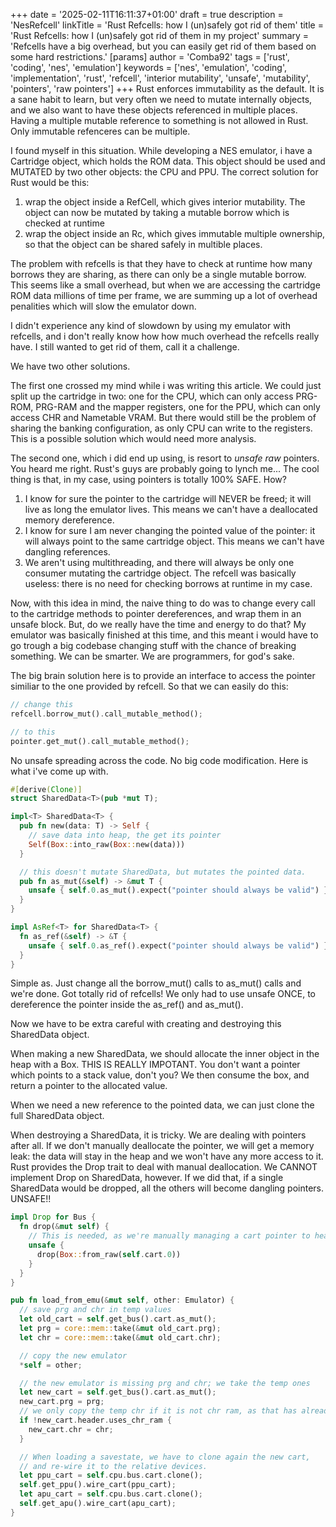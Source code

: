 +++
date = '2025-02-11T16:11:37+01:00'
draft = true
description = 'NesRefcell'
linkTitle = 'Rust Refcells: how I (un)safely got rid of them'
title = 'Rust Refcells: how I (un)safely got rid of them in my project'
summary = 'Refcells have a big overhead, but you can easily get rid of them based on some hard restrictions.'
[params]
  author = 'Comba92'
tags = ['rust', 'coding', 'nes', 'emulation']
keywords = ['nes', 'emulation', 'coding', 'implementation', 'rust', 'refcell', 'interior mutability', 'unsafe', 'mutability', 'pointers', 'raw pointers']
+++
Rust enforces immutability as the default. It is a sane habit to learn, but very often we need to mutate internally objects, and we also want to have these objects referenced in multiple places. Having a multiple mutable reference to something is not allowed in Rust. Only immutable refenceres can be multiple.

I found myself in this situation. While developing a NES emulator, i have a Cartridge object, which holds the ROM data. This object should be used and MUTATED by two other objects: the CPU and PPU.
The correct solution for Rust would be this:
1. wrap the object inside a RefCell, which gives interior mutability. The object can now be mutated by taking a mutable borrow which is checked at runtime
2. wrap the object inside an Rc, which gives immutable multiple ownership, so that the object can be shared safely in multible places.

The problem with refcells is that they have to check at runtime how many borrows they are sharing, as there can only be a single mutable borrow. This seems like a small overhead, but when we are accessing the cartridge ROM data millions of time per frame, we are summing up a lot of overhead penalities which will slow the emulator down.

I didn't experience any kind of slowdown by using my emulator with refcells, and i don't really know how how much overhead the refcells really have. I still wanted to get rid of them, call it a challenge.

We have two other solutions.

The first one crossed my mind while i was writing this article. We could just split up the cartridge in two: one for the CPU, which can only access PRG-ROM, PRG-RAM and the mapper registers, one for the PPU, which can only access CHR and Nametable VRAM. But there would still be the problem of sharing the banking configuration, as only CPU can write to the registers. This is a possible solution which would need more analysis.

The second one, which i did end up using, is resort to *unsafe raw* pointers. You heard me right. Rust's guys are probably going to lynch me...
The cool thing is that, in my case, using pointers is totally 100% SAFE. How?

1. I know for sure the pointer to the cartridge will NEVER be freed; it will live as long the emulator lives. This means we can't have a deallocated memory dereference.
2. I know for sure I am never changing the pointed value of the pointer: it will always point to the same cartridge object. This means we can't have dangling references.
3. We aren't using multithreading, and there will always be only one consumer mutating the cartridge object. The refcell was basically useless: there is no need for checking borrows at runtime in my case.

Now, with this idea in mind, the naive thing to do was to change every call to the cartridge methods to pointer dereferences, and wrap them in an unsafe block. But, do we really have the time and energy to do that? My emulator was basically finished at this time, and this meant i would have to go trough a big codebase changing stuff with the chance of breaking something.
We can be smarter. We are programmers, for god's sake.

The big brain solution here is to provide an interface to access the pointer similiar to the one provided by refcell.
So that we can easily do this:
```rust
// change this
refcell.borrow_mut().call_mutable_method();

// to this
pointer.get_mut().call_mutable_method();
```
No unsafe spreading across the code. No big code modification.
Here is what i've come up with.
```rust
#[derive(Clone)]
struct SharedData<T>(pub *mut T);

impl<T> SharedData<T> {
  pub fn new(data: T) -> Self {
    // save data into heap, the get its pointer
    Self(Box::into_raw(Box::new(data)))
  }

  // this doesn't mutate SharedData, but mutates the pointed data.
  pub fn as_mut(&self) -> &mut T {
    unsafe { self.0.as_mut().expect("pointer should always be valid") }
  }
}

impl AsRef<T> for SharedData<T> {
  fn as_ref(&self) -> &T {
    unsafe { self.0.as_ref().expect("pointer should always be valid") }
  }
}
```

Simple as. Just change all the borrow_mut() calls to as_mut() calls and we're done. Got totally rid of refcells!
We only had to use unsafe ONCE, to dereference the pointer inside the as_ref() and as_mut().

Now we have to be extra careful with creating and destroying this SharedData object.

When making a new SharedData, we should allocate the inner object in the heap with a Box. THIS IS REALLY IMPOTANT. You don't want a pointer which points to a stack value, don't you? We then consume the box, and return a pointer to the allocated value.

When we need a new reference to the pointed data, we can just clone the full SharedData object. 

When destroying a SharedData, it is tricky. We are dealing with pointers after all. If we don't manually deallocate the pointer, we will get a memory leak: the data will stay in the heap and we won't have any more access to it. Rust provides the Drop trait to deal with manual deallocation. We CANNOT implement Drop on SharedData, however. If we did that, if a single SharedData would be dropped, all the others will become dangling pointers. UNSAFE!!
 
```rust
impl Drop for Bus {
  fn drop(&mut self) {
    // This is needed, as we're manually managing a cart pointer to heap
    unsafe {
      drop(Box::from_raw(self.cart.0))
    }
  }
}
```

```rust
pub fn load_from_emu(&mut self, other: Emulator) {
  // save prg and chr in temp values
  let old_cart = self.get_bus().cart.as_mut();
  let prg = core::mem::take(&mut old_cart.prg);
  let chr = core::mem::take(&mut old_cart.chr);

  // copy the new emulator
  *self = other;

  // the new emulator is missing prg and chr; we take the temp ones
  let new_cart = self.get_bus().cart.as_mut();
  new_cart.prg = prg;
  // we only copy the temp chr if it is not chr ram, as that has already been deserialized by serde
  if !new_cart.header.uses_chr_ram {
    new_cart.chr = chr;
  }

  // When loading a savestate, we have to clone again the new cart, 
  // and re-wire it to the relative devices.
  let ppu_cart = self.cpu.bus.cart.clone();
  self.get_ppu().wire_cart(ppu_cart);
  let apu_cart = self.cpu.bus.cart.clone();
  self.get_apu().wire_cart(apu_cart);
}
```